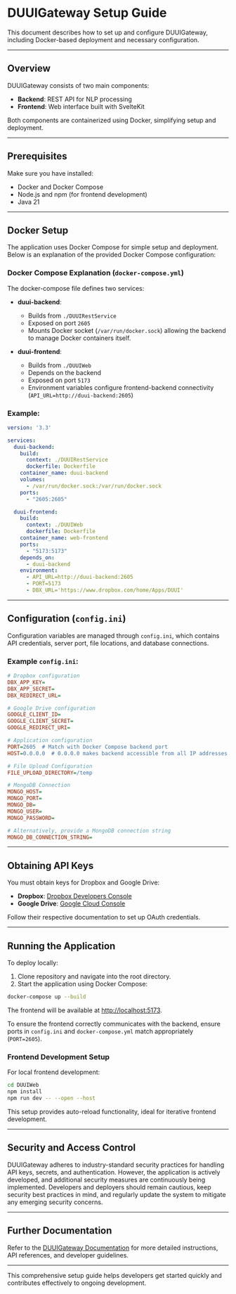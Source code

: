 # DUUIGateway Setup Guide

This document describes how to set up and configure DUUIGateway, including Docker-based deployment and necessary configuration.

---

## Overview

DUUIGateway consists of two main components:

- **Backend**: REST API for NLP processing
- **Frontend**: Web interface built with SvelteKit

Both components are containerized using Docker, simplifying setup and deployment.

---

## Prerequisites

Make sure you have installed:

- Docker and Docker Compose
- Node.js and npm (for frontend development)
- Java 21

---

## Docker Setup

The application uses Docker Compose for simple setup and deployment. Below is an explanation of the provided Docker Compose configuration:

### Docker Compose Explanation (`docker-compose.yml`)

The docker-compose file defines two services:

- **duui-backend**:
    - Builds from `./DUUIRestService`
    - Exposed on port `2605`
    - Mounts Docker socket (`/var/run/docker.sock`) allowing the backend to manage Docker containers itself.

- **duui-frontend**:
    - Builds from `./DUUIWeb`
    - Depends on the backend
    - Exposed on port `5173`
    - Environment variables configure frontend-backend connectivity (`API_URL=http://duui-backend:2605`)

### Example:

```yaml
version: '3.3'

services:
  duui-backend:
    build:
      context: ./DUUIRestService
      dockerfile: Dockerfile
    container_name: duui-backend
    volumes:
      - /var/run/docker.sock:/var/run/docker.sock
    ports:
      - "2605:2605"

  duui-frontend:
    build:
      context: ./DUUIWeb
      dockerfile: Dockerfile
    container_name: web-frontend
    ports:
      - "5173:5173"
    depends_on:
      - duui-backend
    environment:
      - API_URL=http://duui-backend:2605
      - PORT=5173
      - DBX_URL='https://www.dropbox.com/home/Apps/DUUI'
```

---

## Configuration (`config.ini`)

Configuration variables are managed through `config.ini`, which contains API credentials, server port, file locations, and database connections.

### Example `config.ini`:

```ini
# Dropbox configuration
DBX_APP_KEY=
DBX_APP_SECRET=
DBX_REDIRECT_URL=

# Google Drive configuration
GOOGLE_CLIENT_ID=
GOOGLE_CLIENT_SECRET=
GOOGLE_REDIRECT_URI=

# Application configuration
PORT=2605  # Match with Docker Compose backend port
HOST=0.0.0.0  # 0.0.0.0 makes backend accessible from all IP addresses

# File Upload Configuration
FILE_UPLOAD_DIRECTORY=/temp

# MongoDB Connection
MONGO_HOST=
MONGO_PORT=
MONGO_DB=
MONGO_USER=
MONGO_PASSWORD=

# Alternatively, provide a MongoDB connection string
MONGO_DB_CONNECTION_STRING=
```

---

## Obtaining API Keys

You must obtain keys for Dropbox and Google Drive:

- **Dropbox**: [Dropbox Developers Console](https://www.dropbox.com/developers)
- **Google Drive**: [Google Cloud Console](https://console.cloud.google.com/apis/dashboard)

Follow their respective documentation to set up OAuth credentials.

---

## Running the Application

To deploy locally:

1. Clone repository and navigate into the root directory.
2. Start the application using Docker Compose:

```bash
docker-compose up --build
```

The frontend will be available at [http://localhost:5173](http://localhost:5173).

To ensure the frontend correctly communicates with the backend, ensure ports in `config.ini` and `docker-compose.yml` match appropriately (`PORT=2605`).

### Frontend Development Setup

For local frontend development:

```bash
cd DUUIWeb
npm install
npm run dev -- --open --host
```

This setup provides auto-reload functionality, ideal for iterative frontend development.

---

## Security and Access Control

DUUIGateway adheres to industry-standard security practices for handling API keys, secrets, and authentication. However, the application is actively developed, and additional security measures are continuously being implemented. Developers and deployers should remain cautious, keep security best practices in mind, and regularly update the system to mitigate any emerging security concerns.

---

## Further Documentation

Refer to the [DUUIGateway Documentation](https://texttechnologylab.github.io/DUUI-Gateway/) for more detailed instructions, API references, and developer guidelines.

---

This comprehensive setup guide helps developers get started quickly and contributes effectively to ongoing development.

